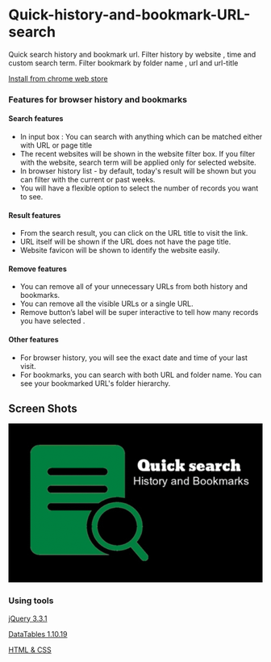 # Quick-history-and-bookmark-URL-search
Quick search history and bookmark url. Filter history by website , time and  custom search term. Filter bookmark by folder name , url and url-title

[Install from chrome web store ](https://chrome.google.com/webstore/detail/quick-history-and-bookmar/mdcalafbjmpoakifofkmkcmocdkilbhp)

### Features for browser history  and bookmarks 

#### Search features 
- In input box : You can search with anything which can be matched either with URL or page title 
- The recent websites will be shown in the website filter box. If you filter with the website, search term will be applied only for selected website. 
- In browser history list - by default, today's result will be shown but you can filter with the current or past weeks. 
- You will have a flexible option to select the number of records you want to see. 

#### Result features
- From the search result, you can click on the URL title to visit the link. 
- URL itself will be shown if the URL does not have the page title.
- Website favicon will be shown to identify the website easily. 

#### Remove features 
- You can remove all of your unnecessary URLs from both  history  and bookmarks.
- You can remove all the visible URLs or a single URL.
-  Remove button’s label will be super interactive to tell how many records you have selected . 

#### Other features 
- For browser history, you will see the exact date and time of your last visit. 
- For bookmarks, you can search with both URL and folder name. You can see your bookmarked URL's folder hierarchy.
## Screen Shots
![Quick-history-and-bookmark-URL-search](assets/screenshots.gif "Quick search history and bookmark url. Filter history by website , time and custom search term. Filter bookmark by folder name , url and url-title")

### Using tools
[jQuery 3.3.1](https://jquery.com)

[DataTables 1.10.19](https://datatables.net)

[HTML & CSS](#)
